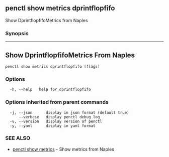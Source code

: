 ## penctl show metrics dprintflopfifo

Show DprintflopfifoMetrics from Naples

### Synopsis



---------------------------------
 Show DprintflopfifoMetrics From Naples 
---------------------------------


```
penctl show metrics dprintflopfifo [flags]
```

### Options

```
  -h, --help   help for dprintflopfifo
```

### Options inherited from parent commands

```
  -j, --json      display in json format (default true)
      --verbose   display penctl debug log
  -v, --version   display version of penctl
  -y, --yaml      display in yaml format
```

### SEE ALSO
* [penctl show metrics](penctl_show_metrics.md)	 - Show metrics from Naples

